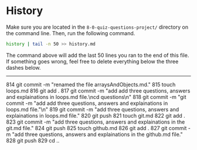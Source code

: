 # History

Make sure you are located in the `8-0-quiz-questions-project/` directory on the command line. Then, run the following command.

```bash
history | tail -n 50 >> history.md
```

The command above will add the last 50 lines you ran to the end of this file. If something goes wrong, feel free to delete everything below the three dashes below.

---
  814  git commit -m "renamed the file arraysAndObjects.md."
  815  touch loops.md
  816  git add .
  817  git commit -m "add add three questions, answers and explainations in loops.md file.\ncd questions\n"
  818  git commit -m "git commit -m "add add three questions, answers and explainations in loops.md file."\n"
  819  git commit -m "add three questions, answers and explainations in loops.md file."
  820  git push
  821  touch git.md
  822  git add .
  823  git commit -m "add three questions, answers and explainations in the git.md file."
  824  git push
  825  touch github.md
  826  git add .
  827  git commit -m "add three questions, answers and explainations in the github.md file."
  828  git push
  829  cd ..
